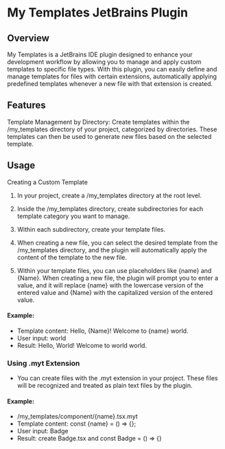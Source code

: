 # My Templates JetBrains Plugin

## Overview
My Templates is a JetBrains IDE plugin designed to enhance your development workflow by allowing you to manage and apply custom templates to specific file types. With this plugin, you can easily define and manage templates for files with certain extensions, automatically applying predefined templates whenever a new file with that extension is created.

## Features
Template Management by Directory: Create templates within the /my_templates directory of your project, categorized by directories. These templates can then be used to generate new files based on the selected template.

## Usage

Creating a Custom Template

1. In your project, create a /my_templates directory at the root level.
2. Inside the /my_templates directory, create subdirectories for each template category you want to manage. 
3. Within each subdirectory, create your template files. 
4. When creating a new file, you can select the desired template from the /my_templates directory, and the plugin will automatically apply the content of the template to the new file.

5. Within your template files, you can use placeholders like {name} and {Name}. When creating a new file, the plugin will prompt you to enter a value, and it will replace {name} with the lowercase version of the entered value and {Name} with the capitalized version of the entered value.

#### Example:
- Template content: Hello, {Name}! Welcome to {name} world.
- User input: world
- Result: Hello, World! Welcome to world world.

### Using .myt Extension

- You can create files with the .myt extension in your project. These files will be recognized and treated as plain text files by the plugin.

#### Example:
- /my_templates/component/{name}.tsx.myt
- Template content: const {name} = () => {};
- User input: Badge
- Result: create Badge.tsx and const Badge = () => {}